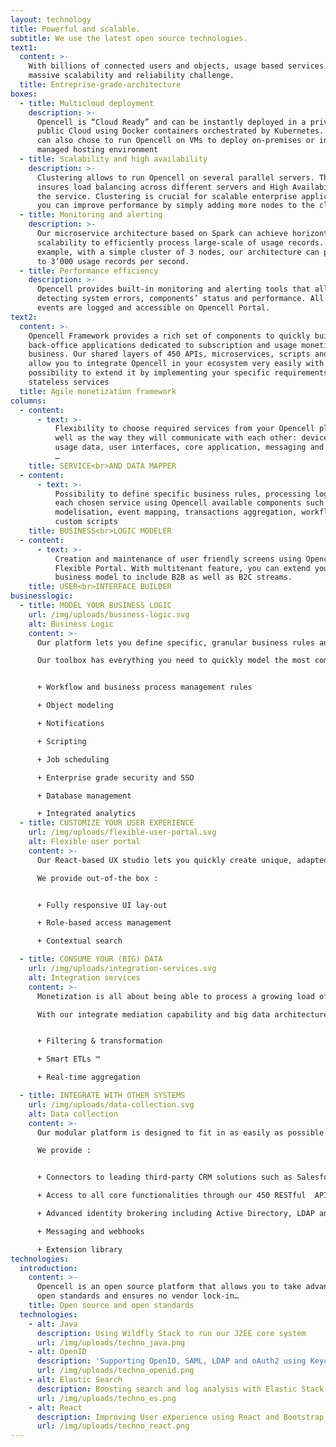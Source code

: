 ```yaml
---
layout: technology
title: Powerful and scalable.
subtitle: We use the latest open source technologies.
text1:
  content: >-
    With billions of connected users and objects, usage based services face a
    massive scalability and reliability challenge.
  title: Entreprise-grade-architecture
boxes:
  - title: Multicloud deployment
    description: >-
      Opencell is “Cloud Ready” and can be instantly deployed in a private or a
      public Cloud using Docker containers orchestrated by Kubernetes. But you
      can also chose to run Opencell on VMs to deploy on-premises or in a
      managed hosting environment
  - title: Scalability and high availability
    description: >-
      Clustering allows to run Opencell on several parallel servers. This
      insures load balancing across different servers and High Availability of
      the service. Clustering is crucial for scalable enterprise applications as
      you can improve performance by simply adding more nodes to the cluster.
  - title: Monitoring and alerting
    description: >-
      Our microservice architecture based on Spark can achieve horizontal
      scalability to efficiently process large-scale of usage records. For
      example, with a simple cluster of 3 nodes, our architecture can process up
      to 3’000 usage records per second.
  - title: Performance efficiency
    description: >-
      Opencell provides built-in monitoring and alerting tools that allow
      detecting system errors, components’ status and performance. All relevant
      events are logged and accessible on Opencell Portal.
text2:
  content: >-
    Opencell Framework provides a rich set of components to quickly build
    back-office applications dedicated to subscription and usage monetization
    business. Our shared layers of 450 APIs, microservices, scripts and jobs,
    allow you to integrate Opencell in your ecosystem very easily with the
    possibility to extend it by implementing your specific requirements using
    stateless services
  title: Agile monetization framework
columns:
  - content:
      - text: >-
          Flexibility to choose required services from your Opencell platform as
          well as the way they will communicate with each other: device/sensor
          usage data, user interfaces, core application, messaging and APIs, SSO
          …
    title: SERVICE<br>AND DATA MAPPER
  - content:
      - text: >-
          Possibility to define specific business rules, processing logic for
          each chosen service using Opencell available components such as object
          modelisation, event mapping, transactions aggregation, workflows and
          custom scripts
    title: BUSINESS<br>LOGIC MODELER
  - content:
      - text: >-
          Creation and maintenance of user friendly screens using Opencell
          Flexible Portal. With multitenant feature, you can extend your
          business model to include B2B as well as B2C streams.
    title: USER<br>INTERFACE BUILDER
businesslogic:
  - title: MODEL YOUR BUSINESS LOGIC
    url: /img/uploads/business-logic.svg
    alt: Business Logic
    content: >-
      Our platform lets you define specific, granular business rules and  processing logic for each service you need to run your business.

      Our toolbox has everything you need to quickly model the most complex business requirements:


      + Workflow and business process management rules

      + Object modeling

      + Notifications

      + Scripting

      + Job scheduling

      + Enterprise grade security and SSO

      + Database management

      + Integrated analytics
  - title: CUSTOMIZE YOUR USER EXPERIENCE
    url: /img/uploads/flexible-user-portal.svg
    alt: Flexible user portal
    content: >-
      Our React-based UX studio lets you quickly create unique, adapted experiences for your internal users, business partners and customers without needing to  integrate third-party apps.

      We provide out-of-the box :


      + Fully responsive UI lay-out

      + Role-based access management

      + Contextual search

  - title: CONSUME YOUR (BIG) DATA
    url: /img/uploads/integration-services.svg
    alt: Integration services
    content: >-
      Monetization is all about being able to process a growing load of data coming from sensors & devices as well as other apps and services.

      With our integrate mediation capability and big data architecture, we provide the tools you need to handle data at scale  including :


      + Filtering & transformation

      + Smart ETLs ™

      + Real-time aggregation

  - title: INTEGRATE WITH OTHER SYSTEMS
    url: /img/uploads/data-collection.svg
    alt: Data collection
    content: >-
      Our modular platform is designed to fit in as easily as possible with the rest of your IT ecosystem including ERP/CRM/eCommerce applications, cloud services, authentication services etc.

      We provide :


      + Connectors to leading third-party CRM solutions such as Salesforce or Dynamics 365.

      + Access to all core functionalities through our 450 RESTful  APIs

      + Advanced identity brokering including Active Directory, LDAP and social logins

      + Messaging and webhooks

      + Extension library
technologies:
  introduction:
    content: >-
      Opencell is an open source platform that allows you to take advantage of
      open standards and ensures no vendor lock-in…
    title: Open source and open standards
  technologies:
    - alt: Java
      description: Using Wildfly Stack to run our J2EE core system
      url: /img/uploads/techno_java.png
    - alt: OpenID
      description: 'Supporting OpenID, SAML, LDAP and oAuth2 using Keycloak'
      url: /img/uploads/techno_openid.png
    - alt: Elastic Search
      description: Boosting search and log analysis with Elastic Stack
      url: /img/uploads/techno_es.png
    - alt: React
      description: Improving User eXperience using React and Bootstrap
      url: /img/uploads/techno_react.png
---
```

